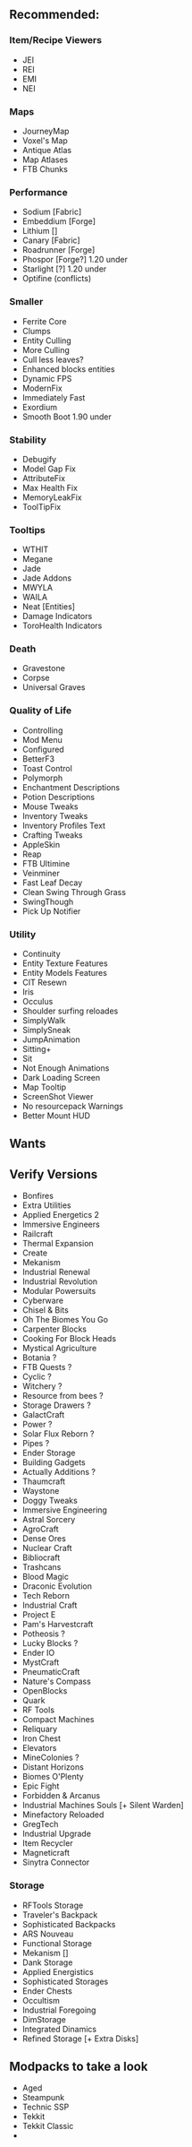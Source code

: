## Recommended:

### Item/Recipe Viewers

- JEI
- REI
- EMI
- NEI


### Maps

- JourneyMap
- Voxel's Map
- Antique Atlas
- Map Atlases
- FTB Chunks


### Performance

- Sodium [Fabric]
- Embeddium [Forge]
- Lithium []
- Canary [Fabric]
- Roadrunner [Forge]
- Phospor [Forge?] 1.20 under
- Starlight [?] 1.20 under
- Optifine (conflicts)


### Smaller

- Ferrite Core
- Clumps
- Entity Culling
- More Culling
- Cull less leaves?
- Enhanced blocks entities
- Dynamic FPS
- ModernFix
- Immediately Fast
- Exordium
- Smooth Boot 1.90 under


### Stability

- Debugify
- Model Gap Fix
- AttributeFix
- Max Health Fix
- MemoryLeakFix
- ToolTipFix


### Tooltips

- WTHIT
- Megane
- Jade
- Jade Addons
- MWYLA
- WAILA
- Neat [Entities]
- Damage Indicators
- ToroHealth Indicators


### Death

- Gravestone
- Corpse
- Universal Graves


### Quality of Life

- Controlling
- Mod Menu
- Configured
- BetterF3
- Toast Control
- Polymorph
- Enchantment Descriptions
- Potion Descriptions
- Mouse Tweaks
- Inventory Tweaks
- Inventory Profiles Text
- Crafting Tweaks
- AppleSkin
- Reap
- FTB Ultimine
- Veinminer
- Fast Leaf Decay
- Clean Swing Through Grass
- SwingThough
- Pick Up Notifier


### Utility

- Continuity
- Entity Texture Features
- Entity Models Features
- CIT Resewn
- Iris
- Occulus
- Shoulder surfing reloades
- SimplyWalk
- SimplySneak
- JumpAnimation
- Sitting+
- Sit
- Not Enough Animations
- Dark Loading Screen
- Map Tooltip
- ScreenShot Viewer
- No resourcepack Warnings
- Better Mount HUD


## Wants

## Verify Versions

- Bonfires
- Extra Utilities
- Applied Energetics 2
- Immersive Engineers
- Railcraft
- Thermal Expansion
- Create
- Mekanism
- Industrial Renewal
- Industrial Revolution
- Modular Powersuits
- Cyberware
- Chisel & Bits
- Oh The Biomes You Go
- Carpenter Blocks
- Cooking For Block Heads
- Mystical Agriculture
- Botania ?
- FTB Quests ?
- Cyclic ?
- Witchery ?
- Resource from bees ?
- Storage Drawers ?
- GalactCraft
- Power ?
- Solar Flux Reborn ?
- Pipes ?
- Ender Storage
- Building Gadgets
- Actually Additions ?
- Thaumcraft
- Waystone
- Doggy Tweaks
- Immersive Engineering
- Astral Sorcery
- AgroCraft
- Dense Ores
- Nuclear Craft
- Bibliocraft
- Trashcans
- Blood Magic
- Draconic Evolution
- Tech Reborn
- Industrial Craft
- Project E
- Pam's Harvestcraft
- Potheosis ?
- Lucky Blocks ?
- Ender IO
- MystCraft
- PneumaticCraft
- Nature's Compass
- OpenBlocks
- Quark
- RF Tools
- Compact Machines
- Reliquary
- Iron Chest
- Elevators
- MineColonies ?
- Distant Horizons
- Biomes O'Plenty
- Epic Fight
- Forbidden & Arcanus
- Industrial Machines Souls [+ Silent Warden]
- Minefactory Reloaded
- GregTech
- Industrial Upgrade
- Item Recycler
- Magneticraft
- Sinytra Connector





### Storage

- RFTools Storage
- Traveler's Backpack
- Sophisticated Backpacks
- ARS Nouveau
- Functional Storage
- Mekanism []
- Dank Storage
- Applied Energistics
- Sophisticated Storages
- Ender Chests
- Occultism
- Industrial Foregoing
- DimStorage
- Integrated Dinamics
- Refined Storage [+ Extra Disks]



## Modpacks to take a look

- Aged
- Steampunk
- Technic SSP
- Tekkit
- Tekkit Classic
- 